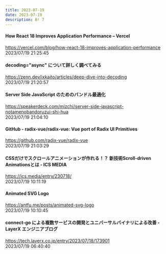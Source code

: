 ```yaml
---
title: 2023-07-19
date: 2023-07-19
description: B! 7
---
```


#### How React 18 Improves Application Performance – Vercel
https://vercel.com/blog/how-react-18-improves-application-performance<br>
2023/07/19 21:25:45<br>


#### decoding="async" について詳しく調べてみる
https://zenn.dev/ixkaito/articles/deep-dive-into-decoding<br>
2023/07/19 21:20:57<br>


#### Server Side JavaScript のためのバンドル最適化
https://speakerdeck.com/mizchi/server-side-javascript-notamenobandoruzui-shi-hua<br>
2023/07/19 21:04:10<br>


#### GitHub - radix-vue/radix-vue: Vue port of Radix UI Primitives
https://github.com/radix-vue/radix-vue<br>
2023/07/19 21:03:29<br>


#### CSSだけでスクロールアニメーションが作れる！？ 新技術Scroll-driven Animationsとは - ICS MEDIA
https://ics.media/entry/230718/<br>
2023/07/19 10:11:19<br>


#### Animated SVG Logo
https://antfu.me/posts/animated-svg-logo<br>
2023/07/19 10:10:45<br>


#### connect-go による複数サービスの開発とユニバーサルバイナリによる改善 - LayerX エンジニアブログ
https://tech.layerx.co.jp/entry/2023/07/18/173901<br>
2023/07/19 06:40:40<br>


